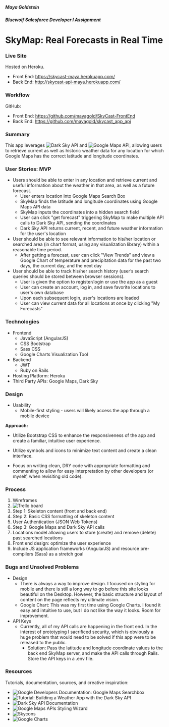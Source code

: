 ##### Maya Goldstein

##### Bluewolf Salesforce Developer I Assignment


# SkyMap: Real Forecasts in Real Time


### Live Site

Hosted on Heroku.

* Front End: https://skycast-maya.herokuapp.com/
* Back End: http://skycast-api-maya.herokuapp.com/

### Workflow

GitHub:

* Front End: https://github.com/mayagold/SkyCast-FrontEnd
* Back End: https://github.com/mayagold/skycast_app_api

### Summary

This app leverages ![Dark Sky API](https://developer.forecast.io) and ![Google Maps API](https://developers.google.com/maps), allowing users to retrieve current as well as historic weather data for any location for which Google Maps has the correct latitude and longitude coordinates.

### User Stories: MVP

* Users should be able to enter in any location and retrieve current and useful information about the weather in that area, as well as a future forecast. 
  * User enters location into Google Maps Search Box
  * SkyMap finds the latitude and longitude coordinates using Google Maps API data
  * SkyMap inputs the coordinates into a hidden search field
  * User can click "get forecast" triggering SkyMap to make multiple API calls to Dark Sky API, sending the coordinates
  * Dark Sky API returns current, recent, and future weather information for the user's location   
* User should be able to see relevant information to his/her location or searched area (in chart format, using any visualization library) within a reasonable time period. 
  * After getting a forecast, user can click "View Trends" and view a Google Chart of temperature and precipitation data for the past two days, the current day, and the next day
* User should be able to track his/her search history (user’s search queries should be stored between browser sessions).
  * User is given the option to register/login or use the app as a guest
  * User can create an account, log in, and save favorite locations to user's own database
  * Upon each subsequent login, user's locations are loaded
  * User can view current data for all locations at once by clicking "My Forecasts"

### Technologies

* Frontend
  * JavaScript (AngularJS)
  * CSS Bootstrap
  * Sass CSS  
  * Google Charts Visualization Tool
* Backend
  * JWT
  * Ruby on Rails
* Hosting Platform: Heroku
* Third Party APIs: Google Maps, Dark Sky

### Design

* Usability
  * Mobile-first styling - users will likely access the app through a mobile device

**Approach:**

* Utilize Bootstrap CSS to enhance the responsiveness of the app and create a familiar, intuitive user experience.

* Utilize symbols and icons to minimize text content and create a clean interface.

* Focus on writing clean, DRY code with appropriate formatting and commenting to allow for easy interpretation by other developers (or myself, when revisiting old code).

### Process

1. Wireframes
1. ![Trello board](https://trello.com/b/GqW5zyFd/skycast-weather-app)
1. Step 1: Skeleton content (front and back end)
1. Step 2: Basic CSS formatting of skeleton content
1. User Authentication (JSON Web Tokens)
1. Step 3: Google Maps and Dark Sky API calls
1. Locations model allowing users to store (create) and remove (delete) past searched locations
1. Front end design: optimize the user experience
1. Include JS application frameworks (AngularJS) and resource pre-compilers (Sass) as a stretch goal

### Bugs and Unsolved Problems

* Design
  * There is always a way to improve design. I focused on styling for mobile and there is still a long way to go before this site looks beautiful on the Desktop. However, the basic structure and layout of content on the page reflects my ultimate vision.
  * Google Chart: This was my first time using Google Charts. I found it easy and intuitive to use, but I do not like the way it looks. Room for improvement.
* API Keys
  * Currently, all of my API calls are happening in the front end. In the interest of prototyping I sacrificed security, which is obviously a huge problem that would need to be solved if this app were to be released to the public.
    * Solution: Pass the latitude and longitude coordinate values to the back end SkyMap server, and make the API calls through Rails. Store the API keys in a .env file.

### Resources

Tutorials, documentation, sources, and creative inspiration:

* ![Google Developers Documentation: Google Maps Searchbox](https://developers.google.com/maps/documentation/javascript/examples/places-searchbox)
* ![Tutorial: Building a Weather App with the Dark Sky API](https://webdesign.tutsplus.com/tutorials/building-a-weather-app-with-the-darksky-api--cms-28678)
* ![Dark Sky API Documentation](https://darksky.net/dev/docs)
* ![Google Maps APIs Styling Wizard](https://mapstyle.withgoogle.com/)
* ![Skycons](https://darkskyapp.github.io/skycons/)
* ![Google Charts](https://developers.google.com/chart/)
